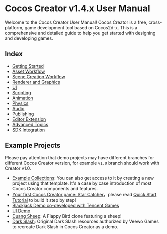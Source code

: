 # Cocos Creator v1.4.x User Manual

Welcome to the Cocos Creator User Manual! Cocos Creator is a free, cross-platform, 
game development tool based on Cocos2d-x. This is a comprehensive and detailed guide 
to help you get started with designing and developing games. 

## Index

- [Getting Started](creator-chapters/getting-started/index.html)
- [Asset Workflow](creator-chapters/asset-workflow/index.html)
- [Scene Creation Workflow](creator-chapters/content-workflow/index.html)
- [Renderer and Graphics](creator-chapters/render/index.html)
- [UI](creator-chapters/ui/index.html)
- [Scripting](creator-chapters/scripting/index.html)
- [Animation](creator-chapters/animation/index.html)
- [Physics](creator-chapters/physics/index.html)
- [Audio](creator-chapters/audio/index.html)
- [Publishing](creator-chapters/publish/index.html)
- [Editor Extension](creator-chapters/extension/index.html)
- [Advanced Topics](creator-chapters/advanced-topics/index.html)
- [SDK Integration](creator-chapters/sdk/index.html)

## Example Projects

Please pay attention that demo projects may have different branches for different Cocos Creator version, for example `v1.0` branch should work with Creator v1.0.

- [Example Collections](https://github.com/cocos-creator/example-cases): You can also get access to it by creating a new project using that template. It's a case by case introduction of most Cocos Creator components and features.
- [Your first Cocos Creator game: Star Catcher](https://github.com/cocos-creator/tutorial-first-game)，please read [Quick Start Tutorial](creator-chapters/getting-started/quick-start.md) to build it step by step!
- [Blackjack Demo co-developed with Tencent Games](https://github.com/cocos-creator/tutorial-blackjack)
- [UI Demo](https://github.com/cocos-creator/demo-ui)
- [Duang Sheep](https://github.com/cocos-creator/tutorial-duang-sheep): A Flappy Bird clone featuring a sheep!
- [Dark Slash](https://github.com/cocos-creator/tutorial-dark-slash): Original Dark Slash resources authorized by Veewo Games to recreate Dark Slash in Cocos Creator as a demo.
